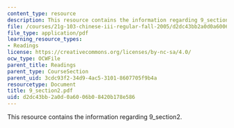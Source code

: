 ```yaml
---
content_type: resource
description: This resource contains the information regarding 9_section2.
file: /courses/21g-103-chinese-iii-regular-fall-2005/d2dc43bb2a0d0a6006b08420b178e586_MIT21G_103F05_9_2.pdf
file_type: application/pdf
learning_resource_types:
- Readings
license: https://creativecommons.org/licenses/by-nc-sa/4.0/
ocw_type: OCWFile
parent_title: Readings
parent_type: CourseSection
parent_uid: 3cdc93f2-34d9-4ac5-3101-8607705f9b4a
resourcetype: Document
title: 9_section2.pdf
uid: d2dc43bb-2a0d-0a60-06b0-8420b178e586
---
```

This resource contains the information regarding 9_section2.